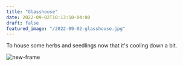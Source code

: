 ```yaml
---
title: "Glasshouse"
date: 2022-09-02T10:13:50-04:00
draft: false
featured_image: "/2022-09-02-glasshouse.jpg"
---
```


To house some herbs and seedlings now that it's cooling down a bit.

![new-frame](/2022-09-02-glasshouse.jpg)
